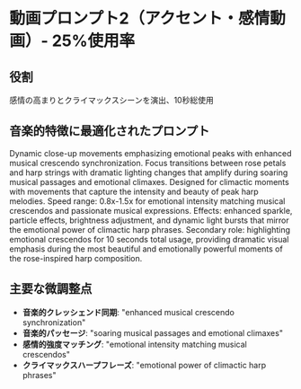 # 動画プロンプト2（アクセント・感情動画）- 25%使用率

## 役割
感情の高まりとクライマックスシーンを演出、10秒総使用

## 音楽的特徴に最適化されたプロンプト

Dynamic close-up movements emphasizing emotional peaks with enhanced musical crescendo synchronization. Focus transitions between rose petals and harp strings with dramatic lighting changes that amplify during soaring musical passages and emotional climaxes. Designed for climactic moments with movements that capture the intensity and beauty of peak harp melodies. Speed range: 0.8x-1.5x for emotional intensity matching musical crescendos and passionate musical expressions. Effects: enhanced sparkle, particle effects, brightness adjustment, and dynamic light bursts that mirror the emotional power of climactic harp phrases. Secondary role: highlighting emotional crescendos for 10 seconds total usage, providing dramatic visual emphasis during the most beautiful and emotionally powerful moments of the rose-inspired harp composition.

## 主要な微調整点
- **音楽的クレッシェンド同期**: "enhanced musical crescendo synchronization"
- **音楽的パッセージ**: "soaring musical passages and emotional climaxes"
- **感情的強度マッチング**: "emotional intensity matching musical crescendos"
- **クライマックスハープフレーズ**: "emotional power of climactic harp phrases"
